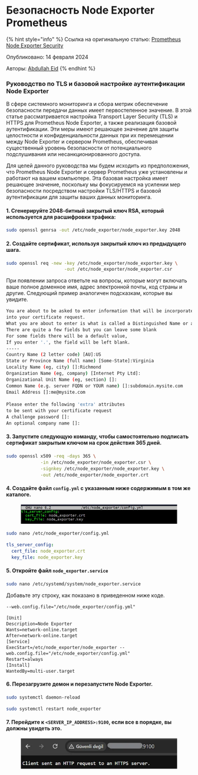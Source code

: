 # Безопасность Node Exporter Prometheus

{% hint style="info" %}
Ссылка на оригинальную статью: [Prometheus Node Exporter Security](https://medium.com/@abdullah.eid.2604/prometheus-node-exporter-security-9118f65a9f59)

Опубликовано: 14 февраля 2024

Авторы: [Abdullah Eid](https://medium.com/@abdullah.eid.2604?source=post\_page-----9118f65a9f59--------------------------------)
{% endhint %}

### Руководство по TLS и базовой настройке аутентификации Node Exporter

В сфере системного мониторинга и сбора метрик обеспечение безопасности передачи данных имеет первостепенное значение. В этой статье рассматривается настройка Transport Layer Security (TLS) и HTTPS для Prometheus Node Exporter, а также реализация базовой аутентификации. Эти меры имеют решающее значение для защиты целостности и конфиденциальности данных при их перемещении между Node Exporter и сервером Prometheus, обеспечивая существенный уровень безопасности от потенциального подслушивания или несанкционированного доступа.

Для целей данного руководства мы будем исходить из предположения, что Prometheus Node Exporter и сервер Prometheus уже установлены и работают на вашем компьютере. Эта базовая настройка имеет решающее значение, поскольку мы фокусируемся на усилении мер безопасности посредством настройки TLS/HTTPS и базовой аутентификации для защиты ваших данных мониторинга.

#### 1. Сгенерируйте 2048-битный закрытый ключ RSA, который используется для расшифровки трафика:

```bash
sudo openssl genrsa -out /etc/node_exporter/node_exporter.key 2048
```

#### 2. Создайте сертификат, используя закрытый ключ из предыдущего шага.

```bash
sudo openssl req -new -key /etc/node_exporter/node_exporter.key \
                      -out /etc/node_exporter/node_exporter.csr
```

При появлении запроса ответьте на вопросы, которые могут включать ваше полное доменное имя, адрес электронной почты, код страны и другие. Следующий пример аналогичен подсказкам, которые вы увидите.

```bash
You are about to be asked to enter information that will be incorporated
into your certificate request.
What you are about to enter is what is called a Distinguished Name or a DN.
There are quite a few fields but you can leave some blank
For some fields there will be a default value,
If you enter '.', the field will be left blank.
-----
Country Name (2 letter code) [AU]:US
State or Province Name (full name) [Some-State]:Virginia
Locality Name (eg, city) []:Richmond
Organization Name (eg, company) [Internet Pty Ltd]:
Organizational Unit Name (eg, section) []:
Common Name (e.g. server FQDN or YOUR name) []:subdomain.mysite.com
Email Address []:me@mysite.com

Please enter the following 'extra' attributes
to be sent with your certificate request
A challenge password []:
An optional company name []:
```

#### 3. Запустите следующую команду, чтобы самостоятельно подписать сертификат закрытым ключом на срок действия 365 дней.

```bash
sudo openssl x509 -req -days 365 \
             -in /etc/node_exporter/node_exporter.csr \
             -signkey /etc/node_exporter/node_exporter.key \
             -out /etc/node_exporter/node_exporter.crt
```

#### 4. Создайте файл `config.yml` с указанным ниже содержимым в том же каталоге.

<figure><img src="../../.gitbook/assets/ne_prom_1.webp" alt=""><figcaption></figcaption></figure>

```bash
sudo nano /etc/node_exporter/config.yml
```

```yaml
tls_server_config:
  cert_file: node_exporter.crt
  key_file: node_exporter.key
```

#### 5. Откройте файл `node_exporter.service`

```bash
sudo nano /etc/systemd/system/node_exporter.service
```

Добавьте эту строку, как показано в приведенном ниже коде.

```systemd
--web.config.file="/etc/node_exporter/config.yml"
```

```systemd
[Unit]
Description=Node Exporter
Wants=network-online.target
After=network-online.target
[Service]
ExecStart=/etc/node_exporter/node_exporter --web.config.file="/etc/node_exporter/config.yml"
Restart=always
[Install]
WantedBy=multi-user.target
```

#### 6. Перезагрузите демон и перезапустите Node Exporter.

```bash
sudo systemctl daemon-reload
```

```bash
sudo systemctl restart node_exporter
```

#### 7. Перейдите к `<SERVER_IP_ADDRESS>:9100`, если все в порядке, вы должны увидеть это.

<figure><img src="../../.gitbook/assets/ne_prom_2.webp" alt=""><figcaption></figcaption></figure>
